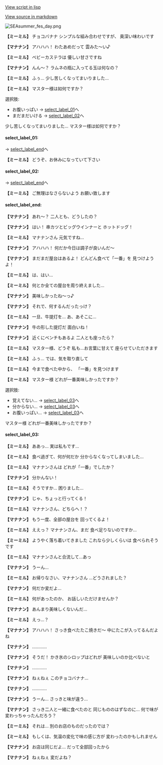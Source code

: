 [View script in lisp](../scripts/202207120.txt)

[View source in markdown](202207120.md)

![SEAsummer_fes_day.png](../images/backgrounds/SEAsummer_fes_day.png)

**【ミーミル】**
チョコバナナ
シンプルな組み合わせですが、
奥深い味わいです

**【マナナン】**
アハハハ！
わたあめだって
雲みた～い♪

**【ミーミル】**
ベビーカステラは
優しい甘さですね

**【マナナン】**
んん～？
ラムネの瓶に入ってる玉は何なの？

**【ミーミル】**
ふぅ…
少し苦しくなってまいりました…

**【ミーミル】**
マスター様は如何ですか？

選択肢:
- お腹いっぱい → [select_label_01](#select_label_01)へ
- まだまだいける → [select_label_02](#select_label_02)へ

少し苦しくなってまいりました…
マスター様は如何ですか？

#### select_label_01:
 → [select_label_end](#select_label_end)へ

**【ミーミル】**
どうぞ、お休みになっていて下さい

#### select_label_02:
 → [select_label_end](#select_label_end)へ

**【ミーミル】**
ご無理はなさらないよう
お願い致します

#### select_label_end:

**【マナナン】**
あれ～？
二人とも、どうしたの？

**【マナナン】**
はい！
串カツとビッグウインナーと
ホットドッグ！

**【ミーミル】**
マナナンさん
元気ですね…

**【マナナン】**
アハハハ！
何だか今日は調子が良いんだ～

**【マナナン】**
まだまだ屋台はあるよ！
どんどん食べて「一番」を
見つけようよ！

**【ミーミル】**
は、はい…

**【ミーミル】**
何とか全ての屋台を周り終えました…

**【マナナン】**
美味しかったね～っ♪

**【マナナン】**
それで、何するんだったっけ？

**【ミーミル】**
一旦、牛提灯を…
あ、あそこに…

**【マナナン】**
牛の形した提灯だ
面白いね！

**【マナナン】**
近くにベンチもあるよ
二人とも座ったら？

**【ミーミル】**
マスター様、どうぞ
私も…お言葉に甘えて
座らせていただきます

**【ミーミル】**
ふぅ…
では、気を取り直して

**【ミーミル】**
今まで食べた中から、
「一番」を見つけます

**【ミーミル】**
マスター様
どれが一番美味しかったですか？

選択肢:
- 覚えてない… → [select_label_03](#select_label_03)へ
- 分からない… → [select_label_03](#select_label_03)へ
- お腹いっぱい… → [select_label_03](#select_label_03)へ

マスター様
どれが一番美味しかったですか？

#### select_label_03:

**【ミーミル】**
ああっ…
実は私もです…

**【ミーミル】**
食べ過ぎて、何が何だか
分からなくなってしまいました…

**【ミーミル】**
マナナンさんは
どれが「一番」でしたか？

**【マナナン】**
分かんない！

**【ミーミル】**
そうですか…
困りました…

**【マナナン】**
じゃ、ちょっと行ってくる！

**【ミーミル】**
マナナンさん、どちらへ！？

**【マナナン】**
もう一度、全部の屋台を
回ってくるよ！

**【ミーミル】**
ええっ？
マナナンさん、まだ
食べ足りないのですか…

**【ミーミル】**
ようやく落ち着いてきました
これなら少しくらいは
食べられそうです

**【ミーミル】**
マナナンさんと合流して…あっ

**【マナナン】**
うーん…

**【ミーミル】**
お帰りなさい、マナナンさん
…どうされました？

**【マナナン】**
何だか変だよ…

**【ミーミル】**
何があったのか、
お話しいただけませんか？

**【マナナン】**
あんまり美味しくないんだ…

**【ミーミル】**
えっ…？

**【マナナン】**
アハハハ！
さっき食べたたこ焼きだ～
中にたこが入ってるんだよね

**【マナナン】**
…………

**【マナナン】**
そうだ！
かき氷のシロップはどれが
美味しいのか比べないと

**【マナナン】**
…………

**【マナナン】**
ねぇねぇ
このチョコバナナ…

**【マナナン】**
…………

**【マナナン】**
うーん…
さっきと味が違う…

**【マナナン】**
さっき二人と一緒に食べたのと
同じもののはずなのに…
何で味が変わっちゃったんだろう？

**【ミーミル】**
それは…
別のお店のものだったのでは？

**【ミーミル】**
もしくは、気温の変化で味の感じ方が
変わったのかもしれません

**【マナナン】**
お店は同じだよ…
だって全部回ったから

**【マナナン】**
ねぇねぇ
変だよね？
